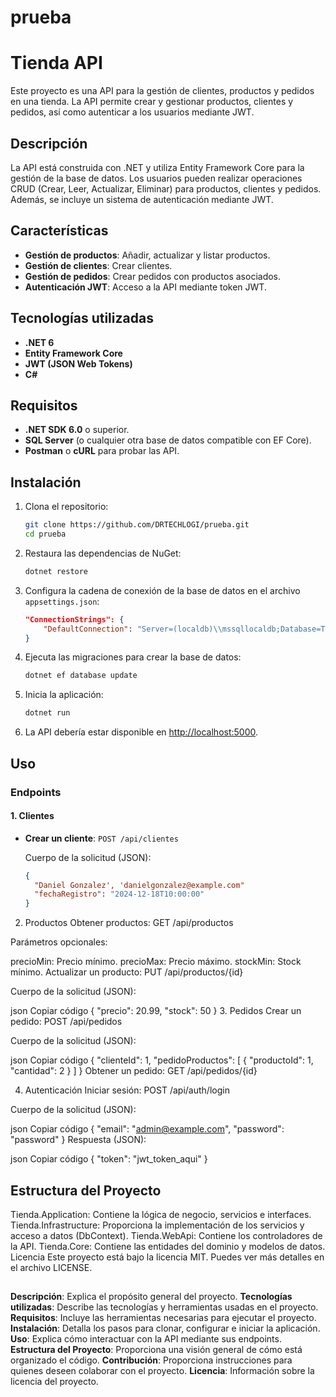 # prueba
# Tienda API

Este proyecto es una API para la gestión de clientes, productos y pedidos en una tienda. La API permite crear y gestionar productos, clientes y pedidos, así como autenticar a los usuarios mediante JWT.

## Descripción

La API está construida con .NET y utiliza Entity Framework Core para la gestión de la base de datos. Los usuarios pueden realizar operaciones CRUD (Crear, Leer, Actualizar, Eliminar) para productos, clientes y pedidos. Además, se incluye un sistema de autenticación mediante JWT.

## Características

- **Gestión de productos**: Añadir, actualizar y listar productos.
- **Gestión de clientes**: Crear clientes.
- **Gestión de pedidos**: Crear pedidos con productos asociados.
- **Autenticación JWT**: Acceso a la API mediante token JWT.

## Tecnologías utilizadas

- **.NET 6**
- **Entity Framework Core**
- **JWT (JSON Web Tokens)**
- **C#**

## Requisitos

- **.NET SDK 6.0** o superior.
- **SQL Server** (o cualquier otra base de datos compatible con EF Core).
- **Postman** o **cURL** para probar las API.

## Instalación

1. Clona el repositorio:

    ```bash
    git clone https://github.com/DRTECHLOGI/prueba.git
    cd prueba
    ```

2. Restaura las dependencias de NuGet:

    ```bash
    dotnet restore
    ```

3. Configura la cadena de conexión de la base de datos en el archivo `appsettings.json`:

    ```json
    "ConnectionStrings": {
        "DefaultConnection": "Server=(localdb)\\mssqllocaldb;Database=TiendaDb;Trusted_Connection=True;"
    }
    ```

4. Ejecuta las migraciones para crear la base de datos:

    ```bash
    dotnet ef database update
    ```

5. Inicia la aplicación:

    ```bash
    dotnet run
    ```

6. La API debería estar disponible en [http://localhost:5000](http://localhost:5000).

## Uso

### Endpoints

#### 1. **Clientes**

- **Crear un cliente**: `POST /api/clientes`

  Cuerpo de la solicitud (JSON):
  ```json
  {
    "Daniel Gonzalez', 'danielgonzalez@example.com"
    "fechaRegistro": "2024-12-18T10:00:00"
  }

2. Productos
Obtener productos: GET /api/productos

Parámetros opcionales:

precioMin: Precio mínimo.
precioMax: Precio máximo.
stockMin: Stock mínimo.
Actualizar un producto: PUT /api/productos/{id}

Cuerpo de la solicitud (JSON):

json
Copiar código
{
  "precio": 20.99,
  "stock": 50
}
3. Pedidos
Crear un pedido: POST /api/pedidos

Cuerpo de la solicitud (JSON):

json
Copiar código
{
  "clienteId": 1,
  "pedidoProductos": [
    {
      "productoId": 1,
      "cantidad": 2
    }
  ]
}
Obtener un pedido: GET /api/pedidos/{id}

4. Autenticación
Iniciar sesión: POST /api/auth/login

Cuerpo de la solicitud (JSON):

json
Copiar código
{
  "email": "admin@example.com",
  "password": "password"
}
Respuesta (JSON):

json
Copiar código
{
  "token": "jwt_token_aqui"
}

## Estructura del Proyecto
Tienda.Application: Contiene la lógica de negocio, servicios e interfaces.
Tienda.Infrastructure: Proporciona la implementación de los servicios y acceso a datos (DbContext).
Tienda.WebApi: Contiene los controladores de la API.
Tienda.Core: Contiene las entidades del dominio y modelos de datos.
Licencia
Este proyecto está bajo la licencia MIT. Puedes ver más detalles en el archivo LICENSE.
##

### 
**Descripción**: Explica el propósito general del proyecto.
 **Tecnologías utilizadas**: Describe las tecnologías y herramientas usadas en el proyecto.
 **Requisitos**: Incluye las herramientas necesarias para ejecutar el proyecto.
 **Instalación**: Detalla los pasos para clonar, configurar e iniciar la aplicación.
 **Uso**: Explica cómo interactuar con la API mediante sus endpoints.
 **Estructura del Proyecto**: Proporciona una visión general de cómo está organizado el código.
 **Contribución**: Proporciona instrucciones para quienes deseen colaborar con el proyecto.
 **Licencia**: Información sobre la licencia del proyecto.

